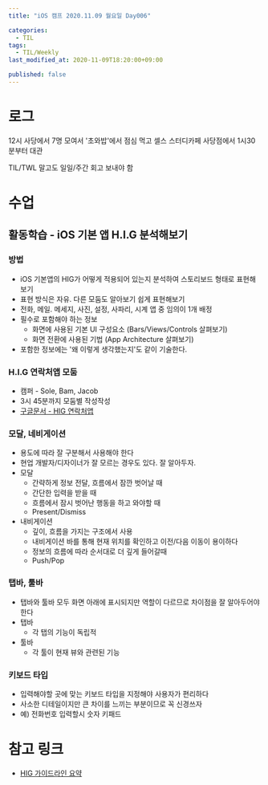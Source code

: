```yaml
---
title: "iOS 캠프 2020.11.09 월요일 Day006"

categories:
  - TIL
tags:
  - TIL/Weekly
last_modified_at: 2020-11-09T18:20:00+09:00

published: false
---
```


# 로그

12시 사당에서 7명 모여서 '초와밥'에서 점심 먹고
셀스 스터디카페 사당점에서 1시30분부터 대관

TIL/TWL 말고도 일일/주간 회고 보내야 함

# 수업

## 활동학습 - iOS 기본 앱 H.I.G 분석해보기

### 방법

- iOS 기본앱의 HIG가 어떻게 적용되어 있는지 분석하여 스토리보드 형태로 표현해보기
- 표현 방식은 자유. 다른 모둠도 알아보기 쉽게 표현해보기
- 전화, 메일. 메세지, 사진, 설정, 사파리, 시계 앱 중 임의이 1개 배정
- 필수로 포함해야 하는 정보
    - 화면에 사용된 기본 UI 구성요소 (Bars/Views/Controls 살펴보기)
    - 화면 전환에 사용된 기법 (App Architecture 살펴보기)
- 포함한 정보에는 '왜 이렇게 생각했는지'도 같이 기술한다.

### H.I.G 연락처앱 모둠 

- 캠퍼 - Sole, Bam, Jacob
- 3시 45분까지 모둠별 작성작성
- [구글문서 - HIG 연락처앱](https://docs.google.com/presentation/d/1mFcYIQGbB1KRIdZZQqjA5lsHcDWHY8bDUhbXe4gNHFk/edit#slide=id.ga87b361415_0_1)


### 모달, 네비게이션

- 용도에 따라 잘 구분해서 사용해야 한다
- 현업 개발자/디자이너가 잘 모르는 경우도 있다. 잘 알아두자.
- 모달
    - 간략하게 정보 전달, 흐름에서 잠깐 벗어날 때
    - 간단한 입력을 받을 때
    - 흐름에서 잠시 벗어난 행동을 하고 와야할 때
    - Present/Dismiss
- 내비게이션
    - 깊이, 흐름을 가지는 구조에서 사용
    - 내비게이션 바를 통해 현재 위치를 확인하고 이전/다음 이동이 용이하다
    - 정보의 흐름에 따라 순서대로 더 깊게 들어갈때
    - Push/Pop

### 탭바, 툴바

- 탭바와 툴바 모두 화면 아래에 표시되지만 역할이 다르므로 차이점을 잘 알아두어야 한다
- 탭바
    - 각 탭의 기능이 독립적
- 툴바
    - 각 툴이 현재 뷰와 관련된 기능

### 키보드 타입

- 입력해야할 곳에 맞는 키보드 타입을 지정해야 사용자가 편리하다
- 사소한 디테일이지만 큰 차이를 느끼는 부분이므로 꼭 신경쓰자
- 예) 전화번호 입력할시 숫자 키패드


# 참고 링크

- [HIG 가이드라인 요약](https://devmjun.github.io/archive/Human_InterFace_Gudieline_7)

